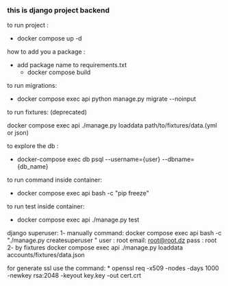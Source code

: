 ### this is django  project backend


to run project :

* docker compose up -d

how to add you a package :

* add package name to requirements.txt
  * docker compose build

to run migrations:

* docker compose exec api python manage.py migrate --noinput

to run fixtures: (deprecated)

docker compose exec api ./manage.py loaddata path/to/fixtures/data.(yml or json)


to explore the db :

* docker-compose exec db psql --username={user} --dbname={db_name}

to run command inside container:

* docker compose exec api bash  -c "pip freeze"
  
to run test inside container:

* docker compose exec api ./manage.py test

django superuser:
  1- manually
    command: docker compose exec api bash -c "./manage.py createsuperuser "
    user : root
    email: <root@root.dz>
    pass : root
  2- by fixtures
    docker compose exec api ./manage.py loaddata accounts/fixtures/data.json


for generate ssl use the command:
    * openssl req -x509 -nodes -days 1000 -newkey rsa:2048 -keyout key.key -out cert.crt
